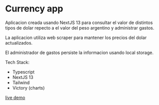 # Currency app

Aplicacion creada usando NextJS 13 para consultar el valor de distintos tipos de dolar repecto a el valor del peso argentino y administrar gastos.

La aplicacion utiliza web scraper para mantener los precios del dolar actualizados.

El administrador de gastos persiste la informacion usando local storage.

Tech Stack:
- Typescript
- NextJS 13
- Tailwind
- Victory (charts)

[live demo](https://currency-app-beige.vercel.app/)
